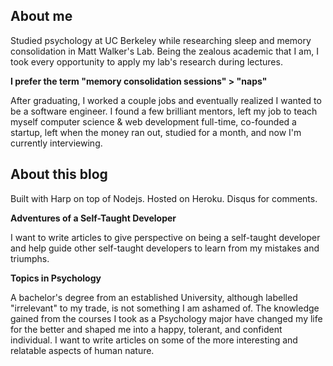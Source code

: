**About me**
---
Studied psychology at UC Berkeley while researching sleep and memory consolidation in Matt Walker's Lab. Being the zealous academic that I am, I took every opportunity to apply my lab's research during lectures.

**I prefer the term "memory consolidation sessions" > "naps"**

After graduating, I worked a couple jobs and eventually realized I wanted to be a software engineer. I found a few brilliant mentors, left my job to teach myself computer science & web development full-time, co-founded a startup, left when the money ran out, studied for a month, and now I'm currently interviewing.

**About this blog**
---
Built with Harp on top of Nodejs. Hosted on Heroku. Disqus for comments.

**Adventures of a Self-Taught Developer**

I want to write articles to give perspective on being a self-taught developer and help guide other self-taught developers to learn from my mistakes and triumphs.

**Topics in Psychology**

A bachelor's degree from an established University, although labelled "irrelevant" to my trade, is not something I am ashamed of. The knowledge gained from the courses I took as a Psychology major have changed my life for the better and shaped me into a happy, tolerant, and confident individual. I want to write articles on some of the more interesting and relatable aspects of human nature.
